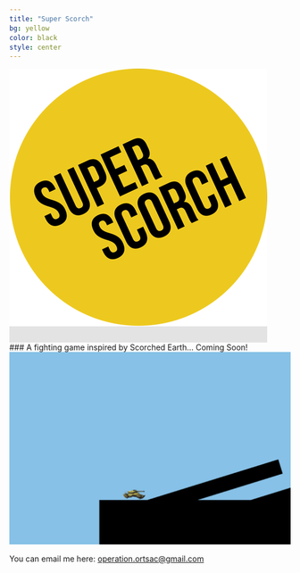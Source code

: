 ```yaml
---
title: "Super Scorch"
bg: yellow
color: black
style: center
---
```

<span class="fa-stack subtlecircle" style="font-size:120px; background:rgba(0,0,0,0.1)">
  <img src="img/face.png" />
</span>

<br>
### A fighting game inspired by Scorched Earth... Coming Soon!

<img src="img/tank.gif" />

You can email me here: [operation.ortsac@gmail.com](mailto:operation.ortsac@gmail.com) 
